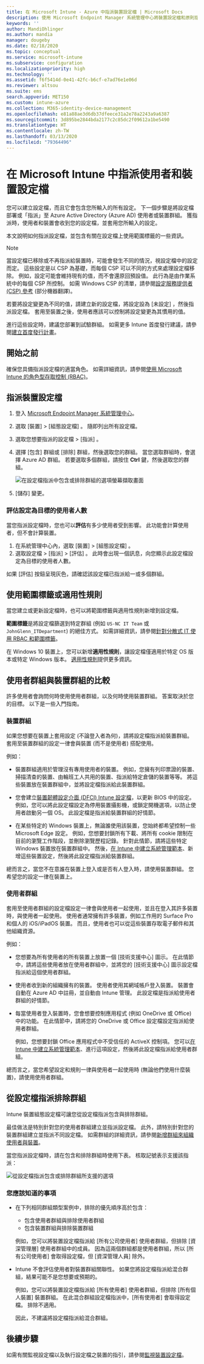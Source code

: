 ```yaml
---
title: 在 Microsoft Intune - Azure 中指派裝置設定檔 | Microsoft Docs
description: 使用 Microsoft Endpoint Manager 系統管理中心將裝置設定檔和原則指派給使用者和裝置。 了解如何在 Microsoft Intune 的設定檔指派中排除群組。
keywords: ''
author: MandiOhlinger
ms.author: mandia
manager: dougeby
ms.date: 02/18/2020
ms.topic: conceptual
ms.service: microsoft-intune
ms.subservice: configuration
ms.localizationpriority: high
ms.technology: ''
ms.assetid: f6f5414d-0e41-42fc-b6cf-e7ad76e1e06d
ms.reviewer: altsou
ms.suite: ems
search.appverid: MET150
ms.custom: intune-azure
ms.collection: M365-identity-device-management
ms.openlocfilehash: e81a88ae3d6db37dfeece31a2e78a2243a9a6387
ms.sourcegitcommit: 3d895be2844bda2177c2c85dc2f09612a1be5490
ms.translationtype: HT
ms.contentlocale: zh-TW
ms.lasthandoff: 03/13/2020
ms.locfileid: "79364496"
---
```

# <a name="assign-user-and-device-profiles-in-microsoft-intune"></a>在 Microsoft Intune 中指派使用者和裝置設定檔

您可以建立設定檔，而且它會包含您所輸入的所有設定。 下一個步驟是將設定檔部署或「指派」至 Azure Active Directory (Azure AD) 使用者或裝置群組。 獲指派時，使用者和裝置會收到您的設定檔，並套用您所輸入的設定。

本文說明如何指派設定檔，並包含有關在設定檔上使用範圍標籤的一些資訊。

> [!NOTE]  
> 當設定檔已移除或不再指派給裝置時，可能會發生不同的情況，視設定檔中的設定而定。 這些設定是以 CSP 為基礎，而每個 CSP 可以不同的方式來處理設定檔移除。 例如，設定可能會維持現有的值，而不會還原回預設值。 此行為是由作業系統中的每個 CSP 所控制。 如需 Windows CSP 的清單，請參閱[設定服務提供者 (CSP) 參考](https://docs.microsoft.com/windows/client-management/mdm/configuration-service-provider-reference) \(部分機器翻譯\)。
>
> 若要將設定變更為不同的值，請建立新的設定檔，將設定設為 [未設定]  ，然後指派設定檔。 套用至裝置之後，使用者應該可以控制將設定變更為其慣用的值。
>
> 進行這些設定時，建議您部署到試驗群組。 如需更多 Intune 首度發行建議，請參閱[建立首度發行計畫](../fundamentals/planning-guide-rollout-plan.md)。

## <a name="before-you-begin"></a>開始之前

確保您具備指派設定檔的適當角色。 如需詳細資訊，請參閱[使用 Microsoft Intune 的角色型存取控制 (RBAC)](../fundamentals/role-based-access-control.md)。

## <a name="assign-a-device-profile"></a>指派裝置設定檔

1. 登入 [Microsoft Endpoint Manager 系統管理中心](https://go.microsoft.com/fwlink/?linkid=2109431)。
2. 選取 [裝置]   > [組態設定檔]  。 隨即列出所有設定檔。
3. 選取您想要指派的設定檔 > [指派]  。
4. 選擇 [包含]  群組或 [排除]  群組，然後選取您的群組。 當您選取群組時，會選擇 Azure AD 群組。 若要選取多個群組，請按住 **Ctrl** 鍵，然後選取您的群組。

    ![在設定檔指派中包含或排除群組的選項螢幕擷取畫面](./media/device-profile-assign/group-include-exclude.png)

5. [儲存]  變更。

### <a name="evaluate-how-many-users-are-targeted"></a>評估設定為目標的使用者人數

當您指派設定檔時，您也可以**評估**有多少使用者受到影響。 此功能會計算使用者，但不會計算裝置。

1. 在系統管理中心內，選取 [裝置]   > [組態設定檔]  。
2. 選取設定檔 > [指派]   > [評估]  。 此時會出現一個訊息，向您顯示此設定檔設定為目標的使用者人數。

如果 [評估]  按鈕呈現灰色，請確認該設定檔已指派給一或多個群組。

## <a name="use-scope-tags-or-applicability-rules"></a>使用範圍標籤或適用性規則

當您建立或更新設定檔時，也可以將範圍標籤與適用性規則新增到設定檔。

**範圍標籤**是將設定檔篩選到特定群組 (例如 `US-NC IT Team` 或 `JohnGlenn_ITDepartment`) 的絕佳方式。 如需詳細資訊，請參閱[針對分散式 IT 使用 RBAC 和範圍標籤](../fundamentals/scope-tags.md)。

在 Windows 10 裝置上，您可以新增**適用性規則**，讓設定檔僅適用於特定 OS 版本或特定 Windows 版本。 [適用性規則](device-profile-create.md#applicability-rules)提供更多資訊。

## <a name="user-groups-vs-device-groups"></a>使用者群組與裝置群組的比較

許多使用者會詢問何時使用使用者群組，以及何時使用裝置群組。 答案取決於您的目標。 以下是一些入門指南。

### <a name="device-groups"></a>裝置群組

如果您想要在裝置上套用設定 (不論登入者為何)，請將設定檔指派給裝置群組。 套用至裝置群組的設定一律會與裝置 (而不是使用者) 搭配使用。

例如：

- 裝置群組適用於管理沒有專用使用者的裝置。 例如，您擁有列印票證的裝置、掃描清查的裝置、由輪班工人共用的裝置、指派給特定倉儲的裝置等等。 將這些裝置放在裝置群組中，並將設定檔指派給此裝置群組。

- 您會建立[裝置韌體設定介面 (DFCI) Intune 設定檔](device-firmware-configuration-interface-windows.md)，以更新 BIOS 中的設定。 例如，您可以將此設定檔設定為停用裝置攝影機，或鎖定開機選項，以防止使用者啟動另一個 OS。 此設定檔是指派給裝置群組的好情節。

- 在某些特定的 Windows 裝置上，無論誰使用該裝置，您始終都希望控制一些 Microsoft Edge 設定。 例如，您想要封鎖所有下載、將所有 cookie 限制在目前的瀏覽工作階段，並刪除瀏覽歷程記錄。 針對此情節，請將這些特定 Windows 裝置放在裝置群組中。 然後，[在 Intune 中建立系統管理範本](administrative-templates-windows.md)、新增這些裝置設定，然後將此設定檔指派給裝置群組。

總而言之，當您不在意誰在裝置上登入或是否有人登入時，請使用裝置群組。 您希望您的設定一律在裝置上。

### <a name="user-groups"></a>使用者群組

套用至使用者群組的設定檔設定一律會與使用者一起使用，並且在登入其許多裝置時，與使用者一起使用。 使用者通常擁有許多裝置，例如工作用的 Surface Pro 和個人的 iOS/iPadOS 裝置。 而且，使用者也可以從這些裝置存取電子郵件和其他組織資源。

例如：

- 您想要為所有使用者的所有裝置上放置一個 [技術支援中心] 圖示。 在此情節中，請將這些使用者放在使用者群組中，並將您的 [技術支援中心] 圖示設定檔指派給這個使用者群組。
- 使用者收到新的組織擁有的裝置。 使用者使用其網域帳戶登入裝置。 裝置會自動在 Azure AD 中註冊，並自動由 Intune 管理。 此設定檔是指派給使用者群組的好情節。
- 每當使用者登入裝置時，您會想要控制應用程式 (例如 OneDrive 或 Office) 中的功能。 在此情節中，請將您的 OneDrive 或 Office 設定檔設定指派給使用者群組。

  例如，您想要封鎖 Office 應用程式中不受信任的 ActiveX 控制項。 您可以[在 Intune 中建立系統管理範本](administrative-templates-windows.md)、進行這項設定，然後將此設定檔指派給使用者群組。

總而言之，當您希望設定和規則一律與使用者一起使用時 (無論他們使用什麼裝置)，請使用使用者群組。

## <a name="exclude-groups-from-a-profile-assignment"></a>從設定檔指派排除群組

Intune 裝置組態設定檔可讓您從設定檔指派包含與排除群組。

最佳做法是特別針對您的使用者群組建立並指派設定檔。 此外，請特別針對您的裝置群組建立並指派不同設定檔。 如需群組的詳細資訊，請參閱[新增群組來組織使用者與裝置](../fundamentals/groups-add.md)。

當您指派設定檔時，請在包含和排除群組時使用下表。 核取記號表示支援該指派：

![從設定檔指派包含或排除群組所支援的選項](./media/device-profile-assign/include-exclude-user-device-groups.png)

### <a name="what-you-should-know"></a>您應該知道的事項

- 在下列相同群組類型案例中，排除的優先順序高於包含：

  - 包含使用者群組與排除使用者群組
  - 包含裝置群組與排除裝置群組

  例如，您可以將裝置設定檔指派給 [所有公司使用者]  使用者群組，但排除 [資深管理層]  使用者群組中的成員。 因為這兩個群組都是使用者群組，所以 [所有公司使用者]  會取得設定檔，但 [資深管理人員]  除外。

- Intune 不會評估使用者對裝置群組關聯性。 如果您將設定檔指派給混合群組，結果可能不是您想要或預期的。

  例如，您可以將裝置設定檔指派給 [所有使用者]  使用者群組，但排除 [所有個人裝置]  裝置群組。 在此混合群組設定檔指派中，[所有使用者]  會取得設定檔。 排除不適用。

  因此，不建議將設定檔指派給混合群組。

## <a name="next-steps"></a>後續步驟

如需有關監視設定檔以及執行設定檔之裝置的指引，請參閱[監視裝置設定檔](device-profile-monitor.md)。
